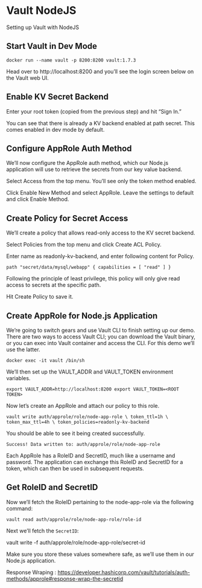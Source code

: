 
# Vault NodeJS
Setting up Vault with NodeJS

## Start Vault in Dev Mode

`docker run --name vault -p 8200:8200 vault:1.7.3`

Head over to http://localhost:8200 and you’ll see the login screen below on the Vault web UI.

## Enable KV Secret Backend

Enter your root token (copied from the previous step) and hit “Sign In.”

You can see that there is already a KV backend enabled at path secret. This comes enabled in dev mode by default.

## Configure AppRole Auth Method

We’ll now configure the AppRole auth method, which our Node.js application will use to retrieve the secrets from our key value backend.

Select Access from the top menu. You’ll see only the token method enabled. 

Click Enable New Method and select AppRole. Leave the settings to default and click Enable Method.

## Create Policy for Secret Access

We’ll create a policy that allows read-only access to the KV secret backend.

Select Policies from the top menu and click Create ACL Policy.

Enter name as readonly-kv-backend, and enter following content for Policy.

`path "secret/data/mysql/webapp" {
  capabilities = [ "read" ]
}`

Following the principle of least privilege, this policy will only give read access to secrets at the specific path.

Hit Create Policy to save it.

## Create AppRole for Node.js Application

We’re going to switch gears and use Vault CLI to finish setting up our demo. There are two ways to access Vault CLI; you can download the Vault binary, or you can exec into Vault container and access the CLI. For this demo we’ll use the latter.

`docker exec -it vault /bin/sh`

We’ll then set up the VAULT_ADDR and VAULT_TOKEN environment variables.

`export VAULT_ADDR=http://localhost:8200 export VAULT_TOKEN=<ROOT TOKEN>`


Now let’s create an AppRole and attach our policy to this role. 

`vault write auth/approle/role/node-app-role \
    token_ttl=1h \
    token_max_ttl=4h \
    token_policies=readonly-kv-backend`

You should be able to see it being created successfully.

`Success! Data written to: auth/approle/role/node-app-role`

Each AppRole has a RoleID and SecretID, much like a username and password. The application can exchange this RoleID and SecretID for a token, which can then be used in subsequent requests.

## Get RoleID and SecretID

Now we’ll fetch the RoleID pertaining to the node-app-role via the following command:

`vault read auth/approle/role/node-app-role/role-id`

Next we’ll fetch the `SecretID`:

vault write -f auth/approle/role/node-app-role/secret-id

Make sure you store these values somewhere safe, as we’ll use them in our Node.js application.

Response Wraping : https://developer.hashicorp.com/vault/tutorials/auth-methods/approle#response-wrap-the-secretid
